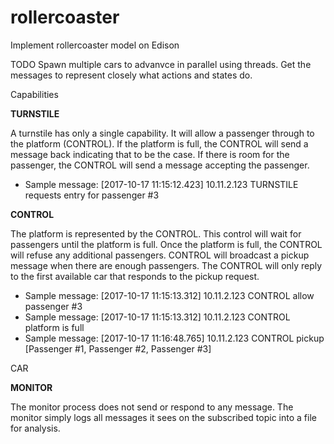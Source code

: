 # rollercoaster
Implement rollercoaster model on Edison

TODO
Spawn multiple cars to advanvce in parallel using threads.
Get the messages to represent closely what actions and states do.



Capabilities

<b>TURNSTILE</b></br>
<p>A turnstile has only a single capability. It will allow a passenger through to the platform (CONTROL). If the platform is full, the CONTROL will send a message back indicating that to be the case. If there is room for the passenger, the CONTROL will send a message accepting the passenger.</p>
<ul>
  <li>Sample message: [2017-10-17 11:15:12.423] 10.11.2.123 TURNSTILE requests entry for passenger #3</li>
</ul>

<b>CONTROL</b></br>
<p>The platform is represented by the CONTROL. This control will wait for passengers until the platform is full. Once the platform is full, the CONTROL will refuse any additional passengers. CONTROL will broadcast a pickup message when there are enough passengers. The CONTROL will only reply to the first available car that responds to the pickup request.</p>
<ul>
  <li>Sample message: [2017-10-17 11:15:13.312] 10.11.2.123 CONTROL allow passenger #3
  <li>Sample message: [2017-10-17 11:15:13.312] 10.11.2.123 CONTROL platform is full
  <li>Sample message: [2017-10-17 11:16:48.765] 10.11.2.123 CONTROL pickup [Passenger #1, Passenger #2, Passenger #3]
</ul>

CAR

<b>MONITOR</b></br>
<p>The monitor process does not send or respond to any message. The monitor simply logs all messages it sees on the subscribed topic into a file for analysis.</p>
